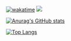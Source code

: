 [![wakatime](https://wakatime.com/badge/user/ec7afc8f-4931-4a4e-80ef-84bb6c853c2d.svg)](https://wakatime.com/@ec7afc8f-4931-4a4e-80ef-84bb6c853c2d)
![](https://komarev.com/ghpvc/?username=taimast)


[![Anurag's GitHub stats](https://github-readme-stats.vercel.app/api?username=taimast&show_icons=true&count_private=true&theme=tokyonight)](https://github.com/taimast)

[![Top Langs](https://github-readme-stats.vercel.app/api/top-langs/?username=taimast&theme=tokyonight&langs_count=6)](https://github.com/anuraghazra/github-readme-stats)

<!-- [![willianrod's wakatime stats](https://github-readme-stats.vercel.app/api/wakatime?username=taimast)](https://github.com/anuraghazra/github-readme-stats) -->



